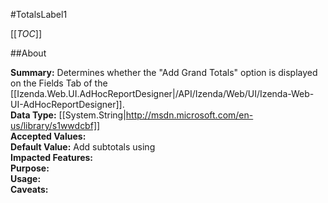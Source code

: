 #TotalsLabel1

[[_TOC_]]

##About

**Summary:** Determines whether the "Add Grand Totals" option is displayed on the Fields Tab of the [[Izenda.Web.UI.AdHocReportDesigner|/API/Izenda/Web/UI/Izenda-Web-UI-AdHocReportDesigner]].  
**Data Type:** [[System.String|http://msdn.microsoft.com/en-us/library/s1wwdcbf]]  
**Accepted Values:**   
**Default Value:** Add subtotals using  
**Impacted Features:**   
**Purpose:**   
**Usage:**   
**Caveats:**   

